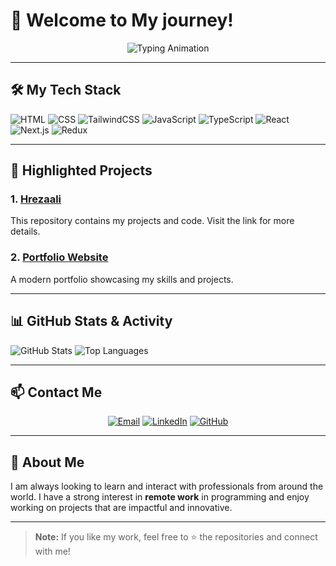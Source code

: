 # 👋 Welcome to My journey!

<p align="center">
  <img src="https://readme-typing-svg.demolab.com?font=Fira+Code&size=24&duration=4000&pause=500&color=F73B81&background=FFFFFF00&center=true&vCenter=true&width=435&lines=Hi+there!+Welcome+to+my+GitHub!;I'm+Hassan+Rezaali!;Frontend+Developer+%7C+Freelancer!;Passionate+about+Smart+Websites!;Let's+collaborate+and+innovate!" alt="Typing Animation">
</p>

---

## 🛠️ My Tech Stack

<p>
  <img src="https://img.shields.io/badge/HTML-E34F26?style=for-the-badge&logo=html5&logoColor=white" alt="HTML">
  <img src="https://img.shields.io/badge/CSS-1572B6?style=for-the-badge&logo=css3&logoColor=white" alt="CSS">
  <img src="https://img.shields.io/badge/TailwindCSS-38B2AC?style=for-the-badge&logo=tailwind-css&logoColor=white" alt="TailwindCSS">
  <img src="https://img.shields.io/badge/JavaScript-F7DF1E?style=for-the-badge&logo=javascript&logoColor=black" alt="JavaScript">
  <img src="https://img.shields.io/badge/TypeScript-3178C6?style=for-the-badge&logo=typescript&logoColor=white" alt="TypeScript">
  <img src="https://img.shields.io/badge/React-61DAFB?style=for-the-badge&logo=react&logoColor=black" alt="React">
  <img src="https://img.shields.io/badge/Next.js-000000?style=for-the-badge&logo=nextdotjs&logoColor=white" alt="Next.js">
  <img src="https://img.shields.io/badge/Redux-764ABC?style=for-the-badge&logo=redux&logoColor=white" alt="Redux">
</p>

---

## 🌟 Highlighted Projects

### 1. [Hrezaali](https://github.com/Hrezaali)
This repository contains my projects and code. Visit the link for more details.

### 2. [Portfolio Website](https://example.com)
A modern portfolio showcasing my skills and projects.

---

## 📊 GitHub Stats & Activity

![GitHub Stats](https://github-readme-stats.vercel.app/api?username=Hrezaali&show_icons=true&theme=radical)
![Top Languages](https://github-readme-stats.vercel.app/api/top-langs/?username=Hrezaali&layout=compact&theme=radical)

---

## 📫 Contact Me

<p align="center">
  <a href="mailto:hassan.rezaali@gmail.com"><img src="https://img.shields.io/badge/Email-D14836?style=for-the-badge&logo=gmail&logoColor=white" alt="Email"></a>
  <a href="https://linkedin.com/in/hassan-rezaali-295432a1"><img src="https://img.shields.io/badge/LinkedIn-0077B5?style=for-the-badge&logo=linkedin&logoColor=white" alt="LinkedIn"></a>
  <a href="https://github.com/Hrezaali"><img src="https://img.shields.io/badge/GitHub-181717?style=for-the-badge&logo=github&logoColor=white" alt="GitHub"></a>
</p>

---

## 🚀 About Me

I am always looking to learn and interact with professionals from around the world. I have a strong interest in **remote work** in programming and enjoy working on projects that are impactful and innovative.

---

> **Note:** If you like my work, feel free to ⭐ the repositories and connect with me!
